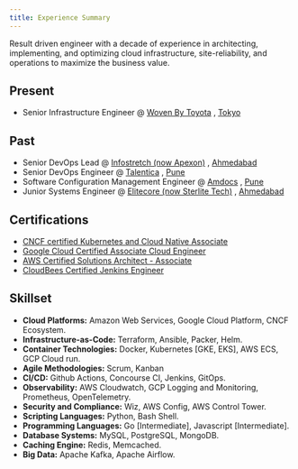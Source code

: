 ```yaml
---
title: Experience Summary
---
```


Result driven engineer with a decade of experience in architecting, implementing,
and optimizing cloud infrastructure, site-reliability, and operations to maximize
the business value.

## Present

- Senior Infrastructure Engineer @ [Woven By Toyota](https://woven.toyota/en/)
  , [Tokyo](https://en.wikipedia.org/wiki/Tokyo)

## Past

- Senior DevOps Lead @ [Infostretch (now Apexon)](https://www.apexon.com/)
  , [Ahmedabad](https://en.wikipedia.org/wiki/Ahmedabad)
- Senior DevOps Engineer @ [Talentica](https://www.talentica.com/)
  , [Pune](https://en.wikipedia.org/wiki/Pune)
- Software Configuration Management Engineer @ [Amdocs](https://www.amdocs.com/)
  , [Pune](https://en.wikipedia.org/wiki/Pune)
- Junior Systems Engineer @ [Elitecore (now Sterlite Tech)](https://www.stl.tech/)
  , [Ahmedabad](https://en.wikipedia.org/wiki/Ahmedabad)

## Certifications

- [CNCF certified Kubernetes and Cloud Native Associate](https://www.credly.com/badges/36964fb7-0e40-4bc7-8c2e-eb45ff1ae97c/public_url)
- [Google Cloud Certified Associate Cloud Engineer](https://google.accredible.com/8216c231-a056-44d4-8c3c-17af58fe67ea)
- [AWS Certified Solutions Architect - Associate](https://www.credly.com/badges/1d2d5cc9-d783-48e3-921d-b7781667a39d/public_url)
- [CloudBees Certified Jenkins Engineer](https://certificates.cloudbees.com/0e423f1d-81e1-4014-8187-9c38b5fb5488)

## Skillset

- **Cloud Platforms:** Amazon Web Services, Google Cloud Platform, CNCF Ecosystem.
- **Infrastructure-as-Code:** Terraform, Ansible, Packer, Helm.
- **Container Technologies:** Docker, Kubernetes [GKE, EKS], AWS ECS, GCP Cloud run.
- **Agile Methodologies:** Scrum, Kanban
- **CI/CD:** Github Actions, Concourse CI, Jenkins, GitOps.
- **Observability:** AWS Cloudwatch, GCP Logging and Monitoring, Prometheus, OpenTelemetry.
- **Security and Compliance:** Wiz, AWS Config, AWS Control Tower.
- **Scripting Languages:** Python, Bash Shell.
- **Programming Languages:** Go [Intermediate], Javascript [Intermediate].
- **Database Systems:** MySQL, PostgreSQL, MongoDB.
- **Caching Engine:** Redis, Memcached.
- **Big Data:** Apache Kafka, Apache Airflow.

